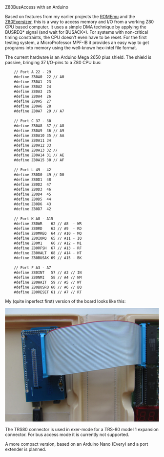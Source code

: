 Z80BusAccess with an Arduino

Based on features from my earlier projects the [ROMEmu](https://github.com/electrickery/ROM-emulator) and the [Z80Exersizer](https://www.electrickery.nl/digaud/arduino/Z80exer/), this is a way to access memory and I/O from
a working Z80 CPU based computer. It uses a simple DMA technique by applying the BUSREQ* signal (and wait for BUSACK*).
For systems with non-critical timing constraints, the CPU doesn't even have to be reset. For the first testing system, a MicroProfessor MPF-IB it provides an easy way to get programs into memory using the well-known hex-intel file format.

The current hardware is an Arduino Mega 2650 plus shield. The shield is passive, bringing 37 I/O-pins to a Z80 CPU bus:

		// Port A 22 - 29
		#define Z80A0  22 // A0
		#define Z80A1  23
		#define Z80A2  24
		#define Z80A3  25
		#define Z80A4  26
		#define Z80A5  27
		#define Z80A6  28
		#define Z80A7  29 // A7
		
		// Port C 37 - 30
		#define Z80A8  37 // A8
		#define Z80A9  36 // A9
		#define Z80A10 35 // AA
		#define Z80A11 34
		#define Z80A12 33
		#define Z80A13 32 // 
		#define Z80A14 31 // AE
		#define Z80A15 30 // AF
		
		// Port L 49 - 42
		#define Z80D0  49 // D0
		#define Z80D1  48
		#define Z80D2  47
		#define Z80D3  46
		#define Z80D4  45
		#define Z80D5  44
		#define Z80D6  43
		#define Z80D7  42 
		
		// Port K A8 - A15
		#define Z80WR    62 // A8  - WR
		#define Z80RD    63 // A9  - RD
		#define Z80MREQ  64 // A10 - MQ
		#define Z80IORQ  65 // A11 - IQ
		#define Z80M1    66 // A12 - M1
		#define Z80RFSH  67 // A13 - RF
		#define Z80HALT  68 // A14 - HT 
		#define Z80BUSAK 69 // A15 - BK
		
		// Port F A3 - A7
		#define Z80INT   57 // A3 // IN
		#define Z80NMI   58 // A4 // NM
		#define Z80WAIT  59 // A5 // WT
		#define Z80BUSRQ 60 // A6 // BQ
		#define Z80RESET 61 // A7 // RT
		
My (quite inperfect first) version of the board looks like this:

![Arduino Mega 2560 with Z80 CPU pin shield](z80exerAsBusAccess.jpg)

The TRS80 connector is used in exer-mode for a TRS-80 model 1 expansion connector. 
For bus access mode it is currently not supported.

A more compact version, based on an Arduino Nano (Every) and a port extender is planned.
